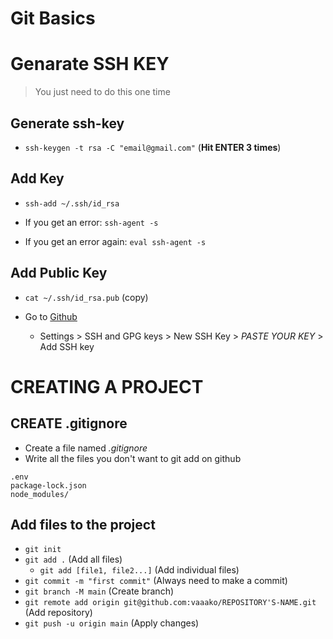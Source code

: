 # Git Basics

#  Genarate SSH KEY
> You just need to do this one time

## Generate ssh-key
- `ssh-keygen -t rsa -C "email@gmail.com"` (**Hit ENTER 3 times**)

## Add Key
- `ssh-add ~/.ssh/id_rsa`

- If you get an error: `ssh-agent -s`
- If you get an error again: `eval ssh-agent -s`

## Add Public Key
- `cat ~/.ssh/id_rsa.pub` (copy)

- Go to <a href="https://github.com" target="_blank">Github</a>
	- Settings > SSH and GPG keys > New SSH Key > *PASTE YOUR KEY* > Add SSH key



# CREATING A PROJECT
## CREATE .gitignore
- Create a file named *.gitignore*
- Write all the files you don't want to git add on github

```.gitignore
.env
package-lock.json
node_modules/
```

## Add files to the project
- `git init`
- `git add .`  (Add all files)
	- `git add [file1, file2...]` (Add individual files)
- `git commit -m "first commit"` (Always need to make a commit)
- `git branch -M main` (Create branch)
- `git remote add origin git@github.com:vaaako/REPOSITORY'S-NAME.git` (Add repository)
- `git push -u origin main` (Apply changes)
